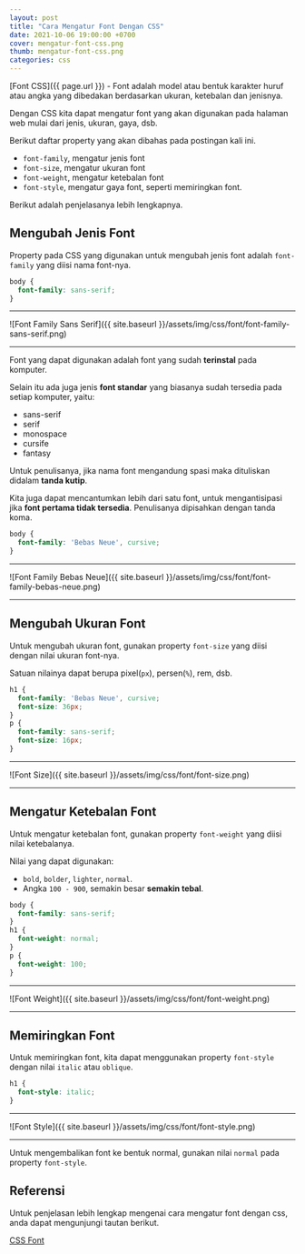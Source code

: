 ```yaml
---
layout: post
title: "Cara Mengatur Font Dengan CSS"
date: 2021-10-06 19:00:00 +0700
cover: mengatur-font-css.png
thumb: mengatur-font-css.png
categories: css
---
```


[Font CSS]({{ page.url }}) - Font adalah model atau bentuk karakter huruf atau angka yang dibedakan berdasarkan ukuran, ketebalan dan jenisnya.

Dengan CSS kita dapat mengatur font yang akan digunakan pada halaman web mulai dari jenis, ukuran, gaya, dsb.

Berikut daftar property yang akan dibahas pada postingan kali ini.

* `font-family`, mengatur jenis font
* `font-size`, mengatur ukuran font
* `font-weight`, mengatur ketebalan font
* `font-style`, mengatur gaya font, seperti memiringkan font.

Berikut adalah penjelasanya lebih lengkapnya.

## Mengubah Jenis Font

Property pada CSS yang digunakan untuk mengubah jenis font adalah `font-family` yang diisi nama font-nya.

```css
body {
  font-family: sans-serif;
}
```

***

![Font Family Sans Serif]({{ site.baseurl }}/assets/img/css/font/font-family-sans-serif.png)

***

Font yang dapat digunakan adalah font yang sudah **terinstal** pada komputer.

Selain itu ada juga jenis __font standar__ yang biasanya sudah tersedia pada setiap komputer, yaitu:

* sans-serif
* serif
* monospace
* cursife
* fantasy

Untuk penulisanya, jika nama font mengandung spasi maka dituliskan didalam **tanda kutip**.

Kita juga dapat mencantumkan lebih dari satu font, untuk mengantisipasi jika **font pertama tidak tersedia**. Penulisanya dipisahkan dengan tanda koma.

```css
body {
  font-family: 'Bebas Neue', cursive;
}
```

***

![Font Family Bebas Neue]({{ site.baseurl }}/assets/img/css/font/font-family-bebas-neue.png)

***

## Mengubah Ukuran Font

Untuk mengubah ukuran font, gunakan property `font-size` yang diisi dengan nilai ukuran font-nya.

Satuan nilainya dapat berupa pixel(`px`), persen(`%`), rem, dsb.

```css
h1 {
  font-family: 'Bebas Neue', cursive;
  font-size: 36px;
}
p {
  font-family: sans-serif;
  font-size: 16px;
}
```

***

![Font Size]({{ site.baseurl }}/assets/img/css/font/font-size.png)

***

## Mengatur Ketebalan Font

Untuk mengatur ketebalan font, gunakan property `font-weight` yang diisi nilai ketebalanya.

Nilai yang dapat digunakan:

* `bold`, `bolder`, `lighter`, `normal`.
* Angka `100 - 900`, semakin besar **semakin tebal**.

```css
body {
  font-family: sans-serif;
}
h1 {
  font-weight: normal;
}
p {
  font-weight: 100;
}
```

***

![Font Weight]({{ site.baseurl }}/assets/img/css/font/font-weight.png)

***

## Memiringkan Font

Untuk memiringkan font, kita dapat menggunakan property `font-style` dengan nilai `italic` atau `oblique`.

```css
h1 {
  font-style: italic;
}
```

***

![Font Style]({{ site.baseurl }}/assets/img/css/font/font-style.png)

***

Untuk mengembalikan font ke bentuk normal, gunakan nilai `normal` pada property `font-style`.

## Referensi

Untuk penjelasan lebih lengkap mengenai cara mengatur font dengan css, anda dapat mengunjungi tautan berikut.

<a href="https://www.w3schools.com/css/css_font.asp" target="_blank">CSS Font</a>